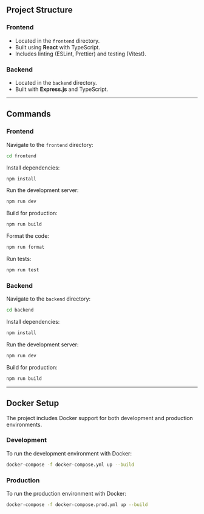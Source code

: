 ## Project Structure

### Frontend

- Located in the `frontend` directory.
- Built using **React** with TypeScript.
- Includes linting (ESLint, Prettier) and testing (Vitest).

### Backend

- Located in the `backend` directory.
- Built with **Express.js** and TypeScript.

---

## Commands

### Frontend

Navigate to the `frontend` directory:
```bash
cd frontend
```

Install dependencies:
```bash
npm install
```

Run the development server:
```bash
npm run dev
```

Build for production:
```bash
npm run build
```

Format the code:
```bash
npm run format
```

Run tests:
```bash
npm run test
```

### Backend

Navigate to the `backend` directory:
```bash
cd backend
```

Install dependencies:
```bash
npm install
```

Run the development server:
```bash
npm run dev
```

Build for production:
```bash
npm run build
```

---

## Docker Setup

The project includes Docker support for both development and production environments.

### Development

To run the development environment with Docker:
```bash
docker-compose -f docker-compose.yml up --build
```

### Production

To run the production environment with Docker:
```bash
docker-compose -f docker-compose.prod.yml up --build
```
